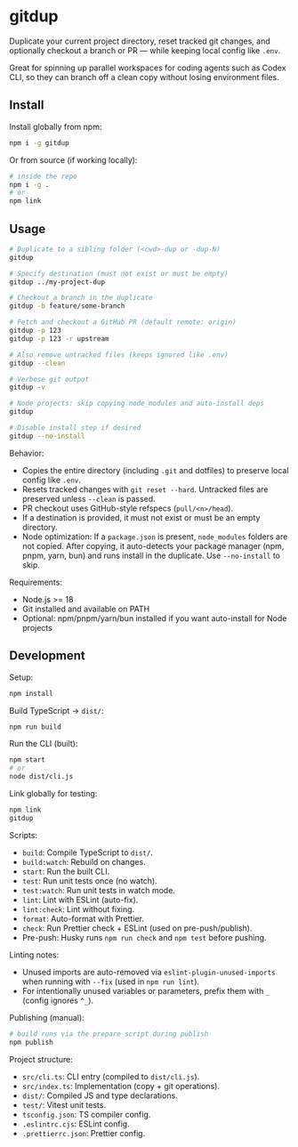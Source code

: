 # gitdup

Duplicate your current project directory, reset tracked git changes, and optionally checkout a branch or PR — while keeping local config like `.env`.

Great for spinning up parallel workspaces for coding agents such as Codex CLI, so they can branch off a clean copy without losing environment files.

## Install

Install globally from npm:

```bash
npm i -g gitdup
```

Or from source (if working locally):

```bash
# inside the repo
npm i -g .
# or
npm link
```

## Usage

```bash
# Duplicate to a sibling folder (<cwd>-dup or -dup-N)
gitdup

# Specify destination (must not exist or must be empty)
gitdup ../my-project-dup

# Checkout a branch in the duplicate
gitdup -b feature/some-branch

# Fetch and checkout a GitHub PR (default remote: origin)
gitdup -p 123
gitdup -p 123 -r upstream

# Also remove untracked files (keeps ignored like .env)
gitdup --clean

# Verbose git output
gitdup -v

# Node projects: skip copying node_modules and auto-install deps
gitdup

# Disable install step if desired
gitdup --no-install
```

Behavior:

- Copies the entire directory (including `.git` and dotfiles) to preserve local config like `.env`.
- Resets tracked changes with `git reset --hard`. Untracked files are preserved unless `--clean` is passed.
- PR checkout uses GitHub-style refspecs (`pull/<n>/head`).
- If a destination is provided, it must not exist or must be an empty directory.
- Node optimization: If a `package.json` is present, `node_modules` folders are not copied. After copying, it auto-detects your package manager (npm, pnpm, yarn, bun) and runs install in the duplicate. Use `--no-install` to skip.

Requirements:

- Node.js >= 18
- Git installed and available on PATH
- Optional: npm/pnpm/yarn/bun installed if you want auto-install for Node projects

## Development

Setup:

```bash
npm install
```

Build TypeScript → `dist/`:

```bash
npm run build
```

Run the CLI (built):

```bash
npm start
# or
node dist/cli.js
```

Link globally for testing:

```bash
npm link
gitdup
```

Scripts:

- `build`: Compile TypeScript to `dist/`.
- `build:watch`: Rebuild on changes.
- `start`: Run the built CLI.
- `test`: Run unit tests once (no watch).
- `test:watch`: Run unit tests in watch mode.
- `lint`: Lint with ESLint (auto-fix).
- `lint:check`: Lint without fixing.
- `format`: Auto-format with Prettier.
- `check`: Run Prettier check + ESLint (used on pre-push/publish).
- Pre-push: Husky runs `npm run check` and `npm test` before pushing.

Linting notes:

- Unused imports are auto-removed via `eslint-plugin-unused-imports` when running with `--fix` (used in `npm run lint`).
- For intentionally unused variables or parameters, prefix them with `_` (config ignores `^_`).

Publishing (manual):

```bash
# build runs via the prepare script during publish
npm publish
```

Project structure:

- `src/cli.ts`: CLI entry (compiled to `dist/cli.js`).
- `src/index.ts`: Implementation (copy + git operations).
- `dist/`: Compiled JS and type declarations.
- `test/`: Vitest unit tests.
- `tsconfig.json`: TS compiler config.
- `.eslintrc.cjs`: ESLint config.
- `.prettierrc.json`: Prettier config.
